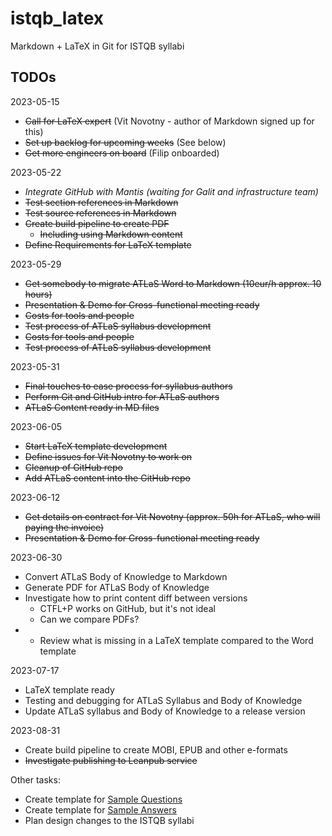 # istqb_latex
Markdown + LaTeX in Git for ISTQB syllabi

## TODOs

2023-05-15

* ~~Call for LaTeX expert~~ (Vit Novotny - author of Markdown signed up for this)
* ~~Set up backlog for upcoming weeks~~ (See below)
* ~~Get more engineers on board~~ (Filip onboarded)

2023-05-22

* *Integrate GitHub with Mantis (waiting for Galit and infrastructure team)*
* ~~Test section references in Markdown~~
* ~~Test source references in Markdown~~
* ~~Create build pipeline to create PDF~~
    * ~~Including using Markdown content~~
* ~~Define Requirements for LaTeX template~~

2023-05-29

* ~~Get somebody to migrate ATLaS Word to Markdown (10eur/h approx. 10 hours)~~
* ~~Presentation & Demo for Cross-functional meeting ready~~
* ~~Costs for tools and people~~
* ~~Test process of ATLaS syllabus development~~
* ~~Costs for tools and people~~
* ~~Test process of ATLaS syllabus development~~

2023-05-31

* ~~Final touches to ease process for syllabus authors~~
* ~~Perform Git and GitHub intro for ATLaS authors~~
* ~~ATLaS Content ready in MD files~~

2023-06-05

* ~~Start LaTeX template development~~
* ~~Define issues for Vit Novotny to work on~~
* ~~Cleanup of GitHub repo~~
* ~~Add ATLaS content into the GitHub repo~~

2023-06-12

* ~~Get details on contract for Vit Novotny (approx. 50h for ATLaS, who will paying the invoice)~~
* ~~Presentation & Demo for Cross-functional meeting ready~~

2023-06-30

* Convert ATLaS Body of Knowledge to Markdown
* Generate PDF for ATLaS Body of Knowledge 
* Investigate how to print content diff between versions
  * CTFL+P works on GitHub, but it's not ideal
  * Can we compare PDFs?
* * Review what is missing in a LaTeX template compared to the Word template

2023-07-17

* LaTeX template ready
* Testing and debugging for ATLaS Syllabus and Body of Knowledge
* Update ATLaS syllabus and Body of Knowledge to a release version

2023-08-31

* Create build pipeline to create MOBI, EPUB and other e-formats
* ~~Investigate publishing to Leanpub service~~

Other tasks:
* Create template for [Sample Questions](https://istqb-main-web-prod.s3.amazonaws.com/media/documents/ISTQB_CTFL_Sample-Exam-Questions_v4.0.pdf)
* Create template for [Sample Answers](https://istqb-main-web-prod.s3.amazonaws.com/media/documents/ISTQB_CTFL_Sample-Exam-Answers_v4.0.pdf)
* Plan design changes to the ISTQB syllabi
